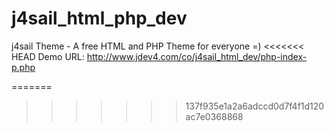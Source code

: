 # j4sail_html_php_dev
j4sail Theme - A free HTML and PHP Theme for everyone =)
<<<<<<< HEAD
Demo URL: http://www.jdev4.com/co/j4sail_html_dev/php-index-p.php


=======
>>>>>>> 137f935e1a2a6adccd0d7f4f1d120ac7e0368868
